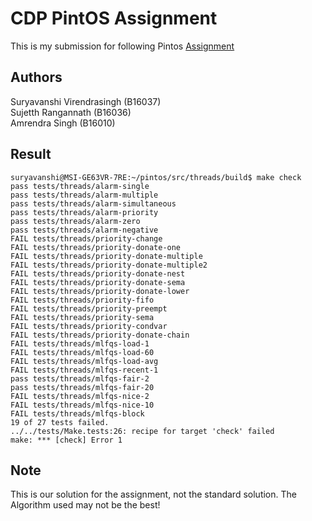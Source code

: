 # CDP PintOS Assignment

This is my submission for following Pintos [Assignment](https://drive.google.com/file/d/1eGXkml_AY-WhnkMKVebFXoOibMcjexhO/view?usp=drivesdk)


## Authors

Suryavanshi Virendrasingh (B16037)  
Sujetth Rangannath (B16036)  
Amrendra Singh (B16010)  

## Result 

```
suryavanshi@MSI-GE63VR-7RE:~/pintos/src/threads/build$ make check
pass tests/threads/alarm-single
pass tests/threads/alarm-multiple
pass tests/threads/alarm-simultaneous
pass tests/threads/alarm-priority
pass tests/threads/alarm-zero
pass tests/threads/alarm-negative
FAIL tests/threads/priority-change
FAIL tests/threads/priority-donate-one
FAIL tests/threads/priority-donate-multiple
FAIL tests/threads/priority-donate-multiple2
FAIL tests/threads/priority-donate-nest
FAIL tests/threads/priority-donate-sema
FAIL tests/threads/priority-donate-lower
FAIL tests/threads/priority-fifo
FAIL tests/threads/priority-preempt
FAIL tests/threads/priority-sema
FAIL tests/threads/priority-condvar
FAIL tests/threads/priority-donate-chain
FAIL tests/threads/mlfqs-load-1
FAIL tests/threads/mlfqs-load-60
FAIL tests/threads/mlfqs-load-avg
FAIL tests/threads/mlfqs-recent-1
pass tests/threads/mlfqs-fair-2
pass tests/threads/mlfqs-fair-20
FAIL tests/threads/mlfqs-nice-2
FAIL tests/threads/mlfqs-nice-10
FAIL tests/threads/mlfqs-block
19 of 27 tests failed.
../../tests/Make.tests:26: recipe for target 'check' failed
make: *** [check] Error 1

```

## Note

This is our solution for the assignment, not the standard solution. The Algorithm used may not be the best!

